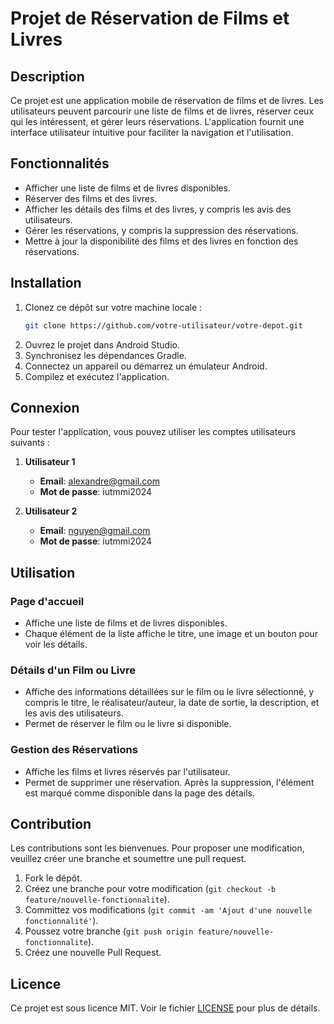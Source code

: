 # Projet de Réservation de Films et Livres

## Description

Ce projet est une application mobile de réservation de films et de livres. Les utilisateurs peuvent parcourir une liste de films et de livres, réserver ceux qui les intéressent, et gérer leurs réservations. L'application fournit une interface utilisateur intuitive pour faciliter la navigation et l'utilisation.

## Fonctionnalités

- Afficher une liste de films et de livres disponibles.
- Réserver des films et des livres.
- Afficher les détails des films et des livres, y compris les avis des utilisateurs.
- Gérer les réservations, y compris la suppression des réservations.
- Mettre à jour la disponibilité des films et des livres en fonction des réservations.

## Installation

1. Clonez ce dépôt sur votre machine locale :
    ```sh
    git clone https://github.com/votre-utilisateur/votre-depot.git
    ```
2. Ouvrez le projet dans Android Studio.
3. Synchronisez les dépendances Gradle.
4. Connectez un appareil ou démarrez un émulateur Android.
5. Compilez et exécutez l'application.

## Connexion

Pour tester l'application, vous pouvez utiliser les comptes utilisateurs suivants :

1. **Utilisateur 1**
   - **Email**: alexandre@gmail.com
   - **Mot de passe**: iutmmi2024

2. **Utilisateur 2**
   - **Email**: nguyen@gmail.com
   - **Mot de passe**: iutmmi2024

## Utilisation

### Page d'accueil

- Affiche une liste de films et de livres disponibles.
- Chaque élément de la liste affiche le titre, une image et un bouton pour voir les détails.

### Détails d'un Film ou Livre

- Affiche des informations détaillées sur le film ou le livre sélectionné, y compris le titre, le réalisateur/auteur, la date de sortie, la description, et les avis des utilisateurs.
- Permet de réserver le film ou le livre si disponible.

### Gestion des Réservations

- Affiche les films et livres réservés par l'utilisateur.
- Permet de supprimer une réservation. Après la suppression, l'élément est marqué comme disponible dans la page des détails.

## Contribution

Les contributions sont les bienvenues. Pour proposer une modification, veuillez créer une branche et soumettre une pull request.

1. Fork le dépôt.
2. Créez une branche pour votre modification (`git checkout -b feature/nouvelle-fonctionnalite`).
3. Committez vos modifications (`git commit -am 'Ajout d'une nouvelle fonctionnalité'`).
4. Poussez votre branche (`git push origin feature/nouvelle-fonctionnalite`).
5. Créez une nouvelle Pull Request.

## Licence

Ce projet est sous licence MIT. Voir le fichier [LICENSE](LICENSE) pour plus de détails.

